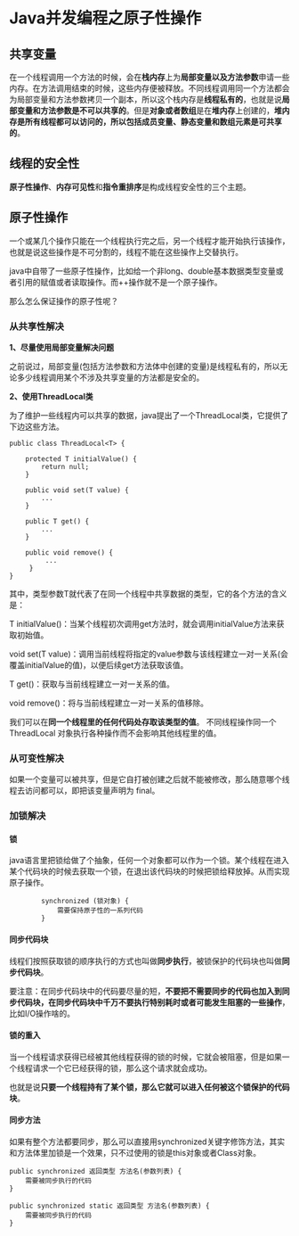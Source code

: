 # Java并发编程之原子性操作
## 共享变量
在一个线程调用一个方法的时候，会在**栈内存**上为**局部变量以及方法参数**申请一些内存。在方法调用结束的时候，这些内存便被释放。不同线程调用同一个方法都会为局部变量和方法参数拷贝一个副本，所以这个栈内存是**线程私有的**，也就是说**局部变量和方法参数是不可以共享的**。但是**对象或者数组**是在**堆内存**上创建的，**堆内存是所有线程都可以访问的，所以包括成员变量、静态变量和数组元素是可共享的**。

## 线程的安全性
**原子性操作**、**内存可见性**和**指令重排序**是构成线程安全性的三个主题。

## 原子性操作
一个或某几个操作只能在一个线程执行完之后，另一个线程才能开始执行该操作，也就是说这些操作是不可分割的，线程不能在这些操作上交替执行。

java中自带了一些原子性操作，比如给一个非long、double基本数据类型变量或者引用的赋值或者读取操作。而++操作就不是一个原子操作。

那么怎么保证操作的原子性呢？

### 从共享性解决
**1、尽量使用局部变量解决问题**

之前说过，局部变量(包括方法参数和方法体中创建的变量)是线程私有的，所以无论多少线程调用某个不涉及共享变量的方法都是安全的。

**2、使用ThreadLocal类**

为了维护一些线程内可以共享的数据，java提出了一个ThreadLocal类，它提供了下边这些方法。

```
public class ThreadLocal<T> {

    protected T initialValue() {
        return null;
    }

    public void set(T value) {
        ... 
    }

    public T get() {
        ... 
    }

    public void remove() {
         ...
     }
}
```

其中，类型参数T就代表了在同一个线程中共享数据的类型，它的各个方法的含义是：

T initialValue()：当某个线程初次调用get方法时，就会调用initialValue方法来获取初始值。

void set(T value)：调用当前线程将指定的value参数与该线程建立一对一关系(会覆盖initialValue的值)，以便后续get方法获取该值。

T get()：获取与当前线程建立一对一关系的值。

void remove()：将与当前线程建立一对一关系的值移除。

我们可以在**同一个线程里的任何代码处存取该类型的值**。
不同线程操作同一个 ThreadLocal 对象执行各种操作而不会影响其他线程里的值。

### 从可变性解决

如果一个变量可以被共享，但是它自打被创建之后就不能被修改，那么随意哪个线程去访问都可以，即把该变量声明为 final。

### 加锁解决
#### 锁
java语言里把锁给做了个抽象，任何一个对象都可以作为一个锁。某个线程在进入某个代码块的时候去获取一个锁，在退出该代码块的时候把锁给释放掉。从而实现原子操作。

```
		synchronized (锁对象) {
    		需要保持原子性的一系列代码
		}
```
#### 同步代码块

线程们按照获取锁的顺序执行的方式也叫做**同步执行**，被锁保护的代码块也叫做**同步代码块**。

要注意：在同步代码块中的代码要尽量的短，**不要把不需要同步的代码也加入到同步代码块，在同步代码块中千万不要执行特别耗时或者可能发生阻塞的一些操作**，比如I/O操作啥的。

#### 锁的重入
当一个线程请求获得已经被其他线程获得的锁的时候，它就会被阻塞，但是如果一个线程请求一个它已经获得的锁，那么这个请求就会成功。

也就是说**只要一个线程持有了某个锁，那么它就可以进入任何被这个锁保护的代码块**。

#### 同步方法
如果有整个方法都要同步，那么可以直接用synchronized关键字修饰方法，其实和方法体里加锁是一个效果，只不过使用的锁是this对象或者Class对象。

```
public synchronized 返回类型 方法名(参数列表) {
    需要被同步执行的代码
}

public synchronized static 返回类型 方法名(参数列表) {
    需要被同步执行的代码
}
```








